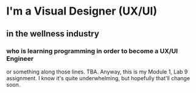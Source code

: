 <!DOCTYPE html>
<html lang="en">
<head>
    <meta charset="UTF-8">
    <meta name="viewport" content="width=device-width, initial-scale=1.0">
    <title>Ami's Github Website</title>
</head>
<body>
    <div>
        <h1>I'm a Visual Designer (UX/UI)</h1>
        <h2>in the wellness industry</h2>
        <h3>who is learning programming in order to become a UX/UI Engineer</h3>
        <p>
            or something along those lines. TBA. Anyway, this is my Module 1, Lab 9 assignment. I know it's quite underwhelming, but hopefully that'll change soon. 
        </p></div>
        
</body>
</html>

